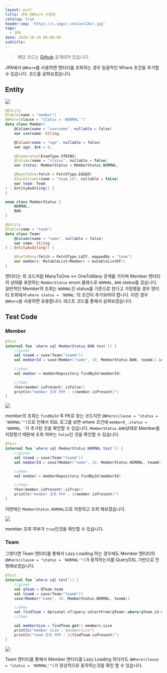 ```yaml
---
layout: post
title: JPA @Where 사용법
catalog: true
header-img: 'https://i.imgur.com/avC1Xor.jpg'
tags:
  - JPA
date: 2020-10-10 00:00:00
subtitle:
---
```



> 해당 코드는 [Github](https://github.com/cheese10yun/blog-sample/tree/master/query-dsl) 공개되어 있습니다.


JPA에서 `@Where`를 사용하면 엔티티를 조회하는 경우 일괄적인 Where 조건을 추가할 수 있습니다. 코드를 살펴보겠습니다.

## Entity
![](https://github.com/cheese10yun/blog-sample/raw/master/query-dsl/docs/images/member.png)

```kotlin
@Entity
@Table(name = "member")
@Where(clause = "status = 'NORMAL'")
data class Member(
    @Column(name = "username", nullable = false)
    var username: String,

    @Column(name = "age", nullable = false)
    var age: Int = 0,

    @Enumerated(EnumType.STRING)
    @Column(name = "status", nullable = false)
    var status: MemberStatus = MemberStatus.NORMAL,

    @ManyToOne(fetch = FetchType.EAGER)
    @JoinColumn(name = "team_id", nullable = false)
    var team: Team
) : EntityAuditing() {
}

enum class MemberStatus {
    NORMAL,
    BAN
}

@Entity
@Table(name = "team")
data class Team(
    @Column(name = "name", nullable = false)
    var name: String
) : EntityAuditing() {

    @OneToMany(fetch = FetchType.LAZY, mappedBy = "team")
    var members: MutableList<Member> = mutableListOf()
}
```

엔티티는 위 코드처럼 ManyToOne <-> OneToMany 관계를 가지며 Member 엔티티의 상태를 표현하는 `MemberStatus` enum 클래스로 `NORMAL`, `BAN` status를 갖습니다. 일반적인 Member의 조회는 `NORMAL`인 status를 기준으로 한다고 가정했을 경우 엔티티 조회에서 `where status = 'NOMAL'`의 조건이 추가되어야 합니다. 이런 경우 `@Where`을 사용하면 유용합니다. 테스트 코드를 통해서 살펴보겠습니다.

## Test Code

### Member

```kotlin
@Test
internal fun `where sql MemberStatus BAN test`() {
    //given
    val teamA = save(Team("teamA"))
    val memberId = save(Member("name", 10, MemberStatus.BAN, teamA)).id!!

    //when
    val member = memberRepository.findById(memberId)

    //then
    then(member.isPresent).isFalse()
    println("member 조회 여부 : ${member.isPresent}")
}
```

![](https://github.com/cheese10yun/blog-sample/raw/master/query-dsl/docs/images/member_where_1.png)

member의 조회는 `findById` 즉 PK로 찾는 코드지만 `@Where(clause = "status = 'NORMAL'")`으로 인해서 SQL 로그를 보면 where 조건에 `member0_.status = 'NORMAL '`가 추가된 것을 확인할 수 있습니다. `MemberStatus.BAN`상태로 Member를 저장했기 때문에 조회 여부는 `false`인 것을 확인할 수 있습니다.

```kotlin
@Test
internal fun `where sql MemberStatus NORMAL test`() {
    //given
    val teamA = save(Team("teamA"))
    val memberId = save(Member("name", 10, MemberStatus.NORMAL, teamA)).id!!

    //when
    val member = memberRepository.findById(memberId)

    //then
    then(member.isPresent).isTrue()
    println("member 조회 여부 : ${member.isPresent}")
}
```
이번에는 `MemberStatus.NORMAL`으로 저장하고 조회 해보겠습니다.

![](https://github.com/cheese10yun/blog-sample/raw/master/query-dsl/docs/images/member_where_2.png)

member 조회 여부가 `true`인것을 확인할 수 있습니다.

### Team

그렇다면 Team 엔티티를 통해서 Lazy Loading 하는 경우에도 Member 엔티티의 `@Where(clause = "status = 'NORMAL'")`가 동작하는지를 QueryDSL 기반으로 진행해보겠습니다.

```kotlin
@Test
internal fun `where sql test`() {
    //given
    val qTeam = QTeam.team
    val teamA = save(Team("teamA"))
    save(Member("name", 10, MemberStatus.NORMAL, teamA))

    //when
    val findTeam = Optional.of(query.selectFrom(qTeam).where(qTeam.id.eq(teamA.id)).fetchOne()!!)
    //then

    val memberSize = findTeam.get().members.size
    println("member size : $memberSize")
    println("team 조회 여부 : ${findTeam.isPresent}")
}
```
![](https://github.com/cheese10yun/blog-sample/raw/master/query-dsl/docs/images/team_where.png) 

Team 엔티티를 통해서 Member 엔티티를 Lazy Loading 하더라도 `@Where(clause = "status = 'NORMAL'")`가 정상적으로 동작하는것을 확인 할 수 있습니다.